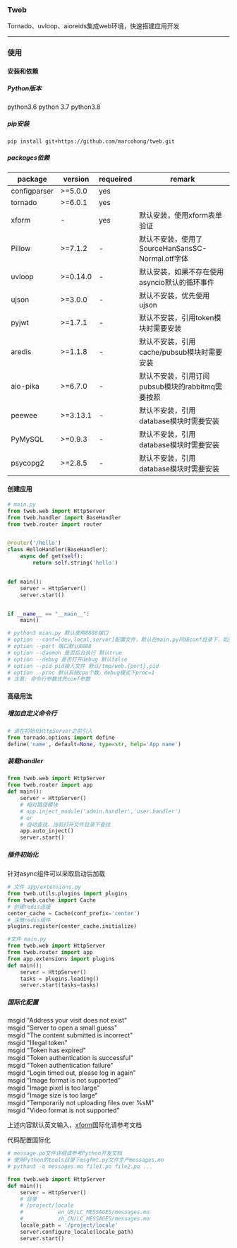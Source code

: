 ### Tweb

Tornado、uvloop、aioreids集成web环境，快速搭建应用开发

------

### 使用

#### 安装和依赖

##### Python版本

python3.6 python 3.7 python3.8

##### pip安装

```shell
pip install git+https://github.com/marcohong/tweb.git
```

##### packages依赖

| package      | version  | requeired | remark                                           |
| ------------ | -------- | --------- | ------------------------------------------------ |
| configparser | >=5.0.0  | yes       |                                                  |
| tornado      | >=6.0.1  | yes       |                                                  |
| xform        | -        | yes       | 默认安装，使用xform表单验证                      |
| Pillow       | >=7.1.2  | -         | 默认不安装，使用了SourceHanSansSC-Normal.otf字体 |
| uvloop       | >=0.14.0 | -         | 默认安装，如果不存在使用asyncio默认的循环事件    |
| ujson        | >=3.0.0  | -         | 默认不安装，优先使用ujson                        |
| pyjwt        | >=1.7.1  | -         | 默认不安装，引用token模块时需要安装              |
| aredis       | >=1.1.8  | -         | 默认不安装，引用cache/pubsub模块时需要安装       |
| aio-pika     | >=6.7.0  | -         | 默认不安装，引用订阅pubsub模块的rabbitmq需要按照 |
| peewee       | >=3.13.1 | -         | 默认不安装，引用database模块时需要安装           |
| PyMySQL      | >=0.9.3  | -         | 默认不安装，引用database模块时需要安装           |
| psycopg2     | >=2.8.5  | -         | 默认不安装，引用database模块时需要安装           |

#### 创建应用

```python
# main.py
from tweb.web import HttpServer
from tweb.handler import BaseHandler
from tweb.router import router


@router('/hello')
class HelloHandler(BaseHandler):
    async def get(self):
        return self.string('hello')


def main():
    server = HttpServer()
    server.start()


if __name__ == "__main__":
    main()

# python3 mian.py 默认使用8888端口
# option --conf=[dev,local,server]配置文件，默认在main.py同级conf目录下，如果没有启动前默认创建conf/server.conf
# option --port 端口默认8888
# option --daemon 是否后台执行 默认true
# option --debug 是否打开debug 默认false
# option --pid pid输入文件 默认/tmp/web.{port}.pid
# option --proc 默认系统cpu个数，debug模式下proc=1
# 注意: 命令行参数优先conf参数
```

#### 高级用法

##### 增加自定义命令行

```python
# 请在初始化HttpServer之前引入
from tornado.options import define
define('name', default=None, type=str, help='App name')
```

##### 装载handler

```python
from tweb.web import HttpServer
from tweb.router import app
def main():
    server = HttpServer()
    # 相对路径模块
    # app.inject_module('admin.handler','user.handler')
    # or
    # 自动查找，当前打开文件目录下查找
    app.auto_inject()
    server.start()
```

##### 插件初始化

针对async组件可以采取启动后加载

```python
# 文件 app/extensions.py
from tweb.utils.plugins import plugins
from tweb.cache import Cache
# 创建redis连接
center_cache = Cache(conf_prefix='center')
# 注册redis组件
plugins.register(center_cache.initialize)

#文件 main.py
from tweb.web import HttpServer
from tweb.router import app
from app.extensions import plugins
def main():
    server = HttpServer()
    tasks = plugins.loading()
    server.start(tasks=tasks)
```

##### 国际化配置

msgid "Address your visit does not exist"  
msgid "Server to open a small guess"  
msgid "The content submitted is incorrect"  
msgid "Illegal token"  
msgid "Token has expired"  
msgid "Token authentication is successful"  
msgid "Token authentication failure"  
msgid "Login timed out, please log in again"  
msgid "Image format is not supported"  
msgid "Image pixel is too large"  
msgid "Image size is too large"  
msgid "Temporarily not uploading files over %sM"  
msgid "Video format is not supported"  

上述内容默认英文输入，[xform](https://github.com/marcohong/xform)国际化请参考文档

代码配置国际化

```python
# message.po文件详细请参考Python开发文档
# 使用Python的tools目录下msgfmt.py文件生产messages.mo
# python3 -o messages.mo file1.po file2.po ...

from tweb.web import HttpServer
def main():
    server = HttpServer()
    # 目录
    # /project/locale
    #           en_US/LC_MESSAGES/messages.mo
    #           zh_CN/LC_MESSAGES/messages.mo
    locale_path = '/project/locale'
    server.configure_locale(locale_path)
    server.start()
```

